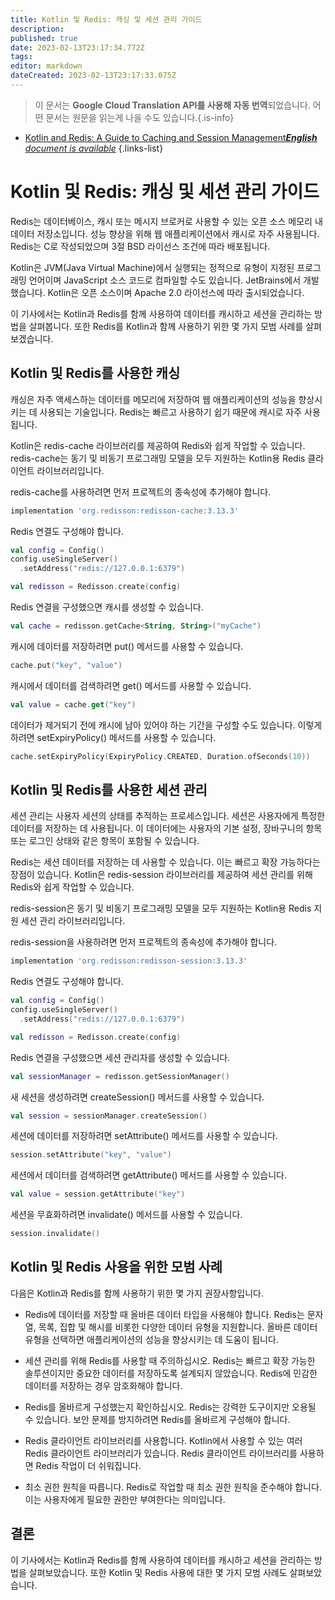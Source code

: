 ```yaml
---
title: Kotlin 및 Redis: 캐싱 및 세션 관리 가이드
description: 
published: true
date: 2023-02-13T23:17:34.772Z
tags: 
editor: markdown
dateCreated: 2023-02-13T23:17:33.075Z
---
```


> 이 문서는 **Google Cloud Translation API를 사용해 자동 번역**되었습니다.
어떤 문서는 원문을 읽는게 나을 수도 있습니다.{.is-info}



- [Kotlin and Redis: A Guide to Caching and Session Management***English** document is available*](/en/Knowledge-base/Kotlin/kotlin-and-redis-a-guide-to-caching-and-session-management)
{.links-list}


# Kotlin 및 Redis: 캐싱 및 세션 관리 가이드

Redis는 데이터베이스, 캐시 또는 메시지 브로커로 사용할 수 있는 오픈 소스 메모리 내 데이터 저장소입니다. 성능 향상을 위해 웹 애플리케이션에서 캐시로 자주 사용됩니다. Redis는 C로 작성되었으며 3절 BSD 라이선스 조건에 따라 배포됩니다.

Kotlin은 JVM(Java Virtual Machine)에서 실행되는 정적으로 유형이 지정된 프로그래밍 언어이며 JavaScript 소스 코드로 컴파일할 수도 있습니다. JetBrains에서 개발했습니다. Kotlin은 오픈 소스이며 Apache 2.0 라이선스에 따라 출시되었습니다.

이 기사에서는 Kotlin과 Redis를 함께 사용하여 데이터를 캐시하고 세션을 관리하는 방법을 살펴봅니다. 또한 Redis를 Kotlin과 함께 사용하기 위한 몇 가지 모범 사례를 살펴보겠습니다.

## Kotlin 및 Redis를 사용한 캐싱

캐싱은 자주 액세스하는 데이터를 메모리에 저장하여 웹 애플리케이션의 성능을 향상시키는 데 사용되는 기술입니다. Redis는 빠르고 사용하기 쉽기 때문에 캐시로 자주 사용됩니다.

Kotlin은 redis-cache 라이브러리를 제공하여 Redis와 쉽게 작업할 수 있습니다. redis-cache는 동기 및 비동기 프로그래밍 모델을 모두 지원하는 Kotlin용 Redis 클라이언트 라이브러리입니다.

redis-cache를 사용하려면 먼저 프로젝트의 종속성에 추가해야 합니다.

```groovy
implementation 'org.redisson:redisson-cache:3.13.3'
```

Redis 연결도 구성해야 합니다.

```kotlin
val config = Config()
config.useSingleServer()
  .setAddress("redis://127.0.0.1:6379")

val redisson = Redisson.create(config)
```

Redis 연결을 구성했으면 캐시를 생성할 수 있습니다.

```kotlin
val cache = redisson.getCache<String, String>("myCache")
```

캐시에 데이터를 저장하려면 put() 메서드를 사용할 수 있습니다.

```kotlin
cache.put("key", "value")
```

캐시에서 데이터를 검색하려면 get() 메서드를 사용할 수 있습니다.

```kotlin
val value = cache.get("key")
```

데이터가 제거되기 전에 캐시에 남아 있어야 하는 기간을 구성할 수도 있습니다. 이렇게 하려면 setExpiryPolicy() 메서드를 사용할 수 있습니다.

```kotlin
cache.setExpiryPolicy(ExpiryPolicy.CREATED, Duration.ofSeconds(10))
```

## Kotlin 및 Redis를 사용한 세션 관리

세션 관리는 사용자 세션의 상태를 추적하는 프로세스입니다. 세션은 사용자에게 특정한 데이터를 저장하는 데 사용됩니다. 이 데이터에는 사용자의 기본 설정, 장바구니의 항목 또는 로그인 상태와 같은 항목이 포함될 수 있습니다.

Redis는 세션 데이터를 저장하는 데 사용할 수 있습니다. 이는 빠르고 확장 가능하다는 장점이 있습니다. Kotlin은 redis-session 라이브러리를 제공하여 세션 관리를 위해 Redis와 쉽게 작업할 수 있습니다.

redis-session은 동기 및 비동기 프로그래밍 모델을 모두 지원하는 Kotlin용 Redis 지원 세션 관리 라이브러리입니다.

redis-session을 사용하려면 먼저 프로젝트의 종속성에 추가해야 합니다.

```groovy
implementation 'org.redisson:redisson-session:3.13.3'
```

Redis 연결도 구성해야 합니다.

```kotlin
val config = Config()
config.useSingleServer()
  .setAddress("redis://127.0.0.1:6379")

val redisson = Redisson.create(config)
```

Redis 연결을 구성했으면 세션 관리자를 생성할 수 있습니다.

```kotlin
val sessionManager = redisson.getSessionManager()
```

새 세션을 생성하려면 createSession() 메서드를 사용할 수 있습니다.

```kotlin
val session = sessionManager.createSession()
```

세션에 데이터를 저장하려면 setAttribute() 메서드를 사용할 수 있습니다.

```kotlin
session.setAttribute("key", "value")
```

세션에서 데이터를 검색하려면 getAttribute() 메서드를 사용할 수 있습니다.

```kotlin
val value = session.getAttribute("key")
```

세션을 무효화하려면 invalidate() 메서드를 사용할 수 있습니다.

```kotlin
session.invalidate()
```

## Kotlin 및 Redis 사용을 위한 모범 사례

다음은 Kotlin과 Redis를 함께 사용하기 위한 몇 가지 권장사항입니다.

- Redis에 데이터를 저장할 때 올바른 데이터 타입을 사용해야 합니다. Redis는 문자열, 목록, 집합 및 해시를 비롯한 다양한 데이터 유형을 지원합니다. 올바른 데이터 유형을 선택하면 애플리케이션의 성능을 향상시키는 데 도움이 됩니다.

- 세션 관리를 위해 Redis를 사용할 때 주의하십시오. Redis는 빠르고 확장 가능한 솔루션이지만 중요한 데이터를 저장하도록 설계되지 않았습니다. Redis에 민감한 데이터를 저장하는 경우 암호화해야 합니다.

- Redis를 올바르게 구성했는지 확인하십시오. Redis는 강력한 도구이지만 오용될 수 있습니다. 보안 문제를 방지하려면 Redis를 올바르게 구성해야 합니다.

- Redis 클라이언트 라이브러리를 사용합니다. Kotlin에서 사용할 수 있는 여러 Redis 클라이언트 라이브러리가 있습니다. Redis 클라이언트 라이브러리를 사용하면 Redis 작업이 더 쉬워집니다.

- 최소 권한 원칙을 따릅니다. Redis로 작업할 때 최소 권한 원칙을 준수해야 합니다. 이는 사용자에게 필요한 권한만 부여한다는 의미입니다.

## 결론

이 기사에서는 Kotlin과 Redis를 함께 사용하여 데이터를 캐시하고 세션을 관리하는 방법을 살펴보았습니다. 또한 Kotlin 및 Redis 사용에 대한 몇 가지 모범 사례도 살펴보았습니다.